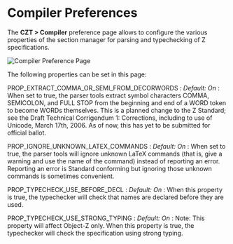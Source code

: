 # Compiler Preferences

The **CZT > Compiler** preference page allows to configure the various properties of the section manager for parsing and typechecking of Z specifications.

![Compiler Preference Page](../../images/pref_compiler.png)

The following properties can be set in this page:

PROP_EXTRACT_COMMA_OR_SEMI_FROM_DECORWORDS
:   _Default: On_
:   When set to true, the parser tools extract symbol characters COMMA, SEMICOLON, and FULL STOP
    from the beginning and end of a WORD token to become WORDs themselves. This is a planned
    change to the Z Standard; see the Draft Technical Corrigendum 1: Corrections, including to use
    of Unicode, March 17th, 2006. As of now, this has yet to be submitted for official ballot.

PROP_IGNORE_UNKNOWN_LATEX_COMMANDS
:   _Default: On_
:   When set to true, the parser tools will ignore unknown LaTeX commands (that is, give a warning
    and use the name of the command) instead of reporting an error. Reporting an error is Standard
    conforming but ignoring those unknown commands is sometimes convenient.

PROP_TYPECHECK_USE_BEFORE_DECL
:   _Default: On_
:   When this property is true, the typechecker will check that names are declared before they are
    used.

PROP_TYPECHECK_USE_STRONG_TYPING
:   _Default: On_
:   Note: This property will affect Object-Z only. When this property is true, the typechecker
    will check the specification using strong typing.
